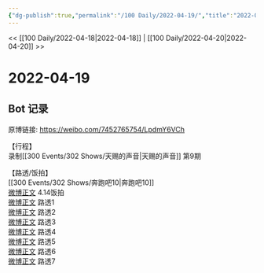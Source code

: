 ```yaml
---
{"dg-publish":true,"permalink":"/100 Daily/2022-04-19/","title":"2022-04-19","created":"2022-11-21T23:36:35.000+08:00","updated":"2023-01-09T19:19:53.593+08:00"}
---
```



<< [[100 Daily/2022-04-18\|2022-04-18]] | [[100 Daily/2022-04-20\|2022-04-20]] >>

# 2022-04-19

## Bot 记录

原博链接: https://weibo.com/7452765754/LpdmY6VCh

【行程】  
录制[[300 Events/302 Shows/天赐的声音\|天赐的声音]] 第9期

【路透/饭拍】  
[[300 Events/302 Shows/奔跑吧10\|奔跑吧10]]  
[微博正文](https://m.weibo.cn/6433509682/4759759893038911) 4.14饭拍  
[微博正文](https://m.weibo.cn/5453477559/4759907829809775) 路透1  
[微博正文](https://m.weibo.cn/5453477559/4759908590031226) 路透2  
[微博正文](https://m.weibo.cn/5453477559/4759909298604718) 路透3  
[微博正文](https://m.weibo.cn/5453477559/4759909729832929) 路透4  
[微博正文](https://m.weibo.cn/5453477559/4759990189163685) 路透5  
[微博正文](https://m.weibo.cn/5453477559/4759693635617601) 路透6  
[微博正文](https://m.weibo.cn/5453477559/4759704355739181) 路透7
